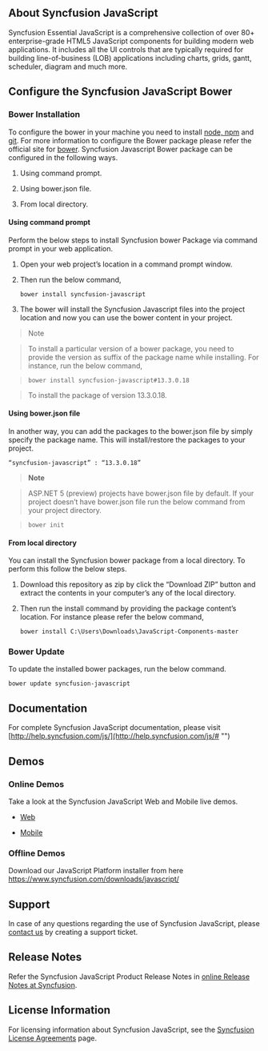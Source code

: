 ## About Syncfusion JavaScript

Syncfusion Essential JavaScript is a comprehensive collection of over 80+ enterprise-grade HTML5 JavaScript components for building modern web applications. It includes all the UI controls that are typically required for building line-of-business (LOB) applications including charts, grids, gantt, scheduler, diagram and much more.
## Configure the Syncfusion JavaScript Bower

### Bower Installation

To configure the bower in your machine you need to install [node, npm](http://nodejs.org/# "") and [git](http://git-scm.org/# ""). For more information to configure the Bower package please refer the official site for [bower](http://bower.io/#install-bower ""). 
Syncfusion Javascript Bower package can be configured in the following ways.

1. Using command prompt.

2. Using bower.json file.

3. From local directory.

#### Using command prompt

Perform the below steps to install Syncfusion bower Package via command prompt in your web application.

1. Open your web project’s location in a command prompt window.

2. Then run the below command,
   
   ~~~
   bower install syncfusion-javascript
   ~~~
   
3. The bower will install the Syncfusion Javascript files into the project location and now you can use the bower content in your project.

>Note

>To install a particular version of a bower package, you need to provide the version as suffix of the package name while installing. For instance, run the below command,
 
>~~~
>bower install syncfusion-javascript#13.3.0.18
>~~~

>To install the package of version 13.3.0.18.

#### Using bower.json file

In another way, you can add the packages to the bower.json file by simply specify the package name. This will install/restore the packages to your project.

~~~ 
“syncfusion-javascript” : “13.3.0.18”
~~~

>**Note**

>ASP.NET 5 (preview) projects have bower.json file by default. If your project doesn’t have bower.json file run the below command from your project directory.

>~~~
>bower init
>~~~

#### From local directory

You can install the Syncfusion bower package from a local directory. To perform this follow the below steps.

1. Download this repository as zip by click the “Download ZIP” button and extract the contents in your computer’s any of the local directory. 

2. Then run the install command by providing the package content’s location. For instance please refer the below command,

   ~~~
   bower install C:\Users\Downloads\JavaScript-Components-master
   ~~~

### Bower Update

To update the installed bower packages, run the below command.

~~~
bower update syncfusion-javascript
~~~

## Documentation


For complete Syncfusion JavaScript documentation, please visit [http://help.syncfusion.com/js/](http://help.syncfusion.com/js/# "")

## Demos

### Online Demos

Take a look at the Syncfusion JavaScript Web and Mobile live demos.

* [Web](http://js.syncfusion.com/demos/web/# "")

* [Mobile](http://js.syncfusion.com/demos/mobile/# "")

### Offline Demos

Download our JavaScript Platform installer from here <https://www.syncfusion.com/downloads/javascript/>

## Support

In case of any questions regarding the use of Syncfusion JavaScript, please [contact us](http://www.syncfusion.com/support/# "") by creating a support ticket.

## Release Notes

Refer the Syncfusion JavaScript Product Release Notes in [online Release Notes at Syncfusion](http://help.syncfusion.com/js/release-notes/v13.4.0.53# "").

## License Information

For licensing information about Syncfusion JavaScript, see the [Syncfusion License Agreements](https://www.syncfusion.com/sales/licensing# "") page.
